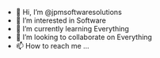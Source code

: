 - 👋 Hi, I’m @jpmsoftwaresolutions
- 👀 I’m interested in Software
- 🌱 I’m currently learning Everything
- 💞️ I’m looking to collaborate on Everything
- 📫 How to reach me ...

<!---
jpmsoftwaresolutions/jpmsoftwaresolutions is a ✨ special ✨ repository because its `README.md` (this file) appears on your GitHub profile.
You can click the Preview link to take a look at your changes.
--->
